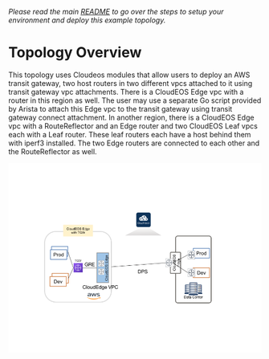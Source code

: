 
*Please read the main [README](../../README.md) to go over the steps to setup your environment and deploy this example topology.*

# Topology Overview

This topology uses Cloudeos modules that allow users to deploy an AWS transit gateway, two host routers in two different vpcs attached to it using transit gateway vpc attachments. There is a CloudEOS Edge vpc with a router in this region as well. The user may use a separate Go script provided by Arista to attach this Edge vpc to the transit gateway using transit gateway connect attachment.
In another region, there is a CloudEOS Edge vpc with a RouteReflector and an Edge router and two CloudEOS Leaf vpcs each with a Leaf router. These leaf routers each have a host behind them with iperf3 installed.
The two Edge routers are connected to each other and the RouteReflector as well.

![Topology](./AWS_Tgw_Connect.png)

